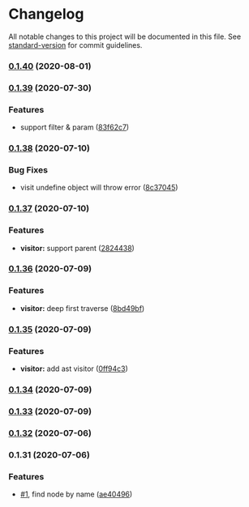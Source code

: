 # Changelog

All notable changes to this project will be documented in this file. See [standard-version](https://github.com/conventional-changelog/standard-version) for commit guidelines.

### [0.1.40](https://github.com/Soontao/odata-v4-parser/compare/v0.1.39...v0.1.40) (2020-08-01)

### [0.1.39](https://github.com/Soontao/odata-v4-parser/compare/v0.1.38...v0.1.39) (2020-07-30)


### Features

* support filter & param ([83f62c7](https://github.com/Soontao/odata-v4-parser/commit/83f62c78c73433af6c4575dd00aa01d57dd4dc43))

### [0.1.38](https://github.com/Soontao/odata-v4-parser/compare/v0.1.37...v0.1.38) (2020-07-10)


### Bug Fixes

* visit undefine object will throw error ([8c37045](https://github.com/Soontao/odata-v4-parser/commit/8c37045f3734950fad052369b77e83d0571e240e))

### [0.1.37](https://github.com/Soontao/odata-v4-parser/compare/v0.1.36...v0.1.37) (2020-07-10)


### Features

* **visitor:** support parent ([2824438](https://github.com/Soontao/odata-v4-parser/commit/2824438824b26d5efd13dfc82964f6d66d6155fd))

### [0.1.36](https://github.com/Soontao/odata-v4-parser/compare/v0.1.35...v0.1.36) (2020-07-09)


### Features

* **visitor:** deep first traverse ([8bd49bf](https://github.com/Soontao/odata-v4-parser/commit/8bd49bfa37ec419419c6336ae36bb216abdca79d))

### [0.1.35](https://github.com/Soontao/odata-v4-parser/compare/v0.1.34...v0.1.35) (2020-07-09)


### Features

* **visitor:** add ast visitor ([0ff94c3](https://github.com/Soontao/odata-v4-parser/commit/0ff94c3be04d25b898f09aa4f2abf73ac49f8c2c))

### [0.1.34](https://github.com/Soontao/odata-v4-parser/compare/v0.1.33...v0.1.34) (2020-07-09)

### [0.1.33](https://github.com/Soontao/odata-v4-parser/compare/v0.1.32...v0.1.33) (2020-07-09)

### [0.1.32](https://github.com/Soontao/odata-v4-parser/compare/v0.1.31...v0.1.32) (2020-07-06)

### 0.1.31 (2020-07-06)


### Features

* [#1](https://github.com/Soontao/odata-v4-parser/issues/1), find node by name ([ae40496](https://github.com/Soontao/odata-v4-parser/commit/ae40496c9acc40abccc9115848819a011ac1a6b3))
